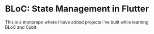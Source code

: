 # BLoC: State Management in Flutter

This is a monorepo where I have added projects I've built while learning BLoC and Cubit.


